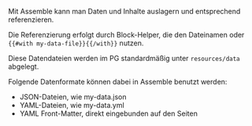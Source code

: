 Mit Assemble kann man Daten und Inhalte auslagern und entsprechend referenzieren.

Die Referenzierung erfolgt durch Block-Helper, die den Dateinamen oder `{{#with my-data-file}}{{/with}}` nutzen.

Diese Datendateien werden im PG standardmäßig unter `resources/data` abgelegt.

Folgende Datenformate können dabei in Assemble benutzt werden:
* JSON-Dateien, wie my-data.json
* YAML-Dateien, wie my-data.yml
* YAML Front-Matter, direkt eingebunden auf den Seiten